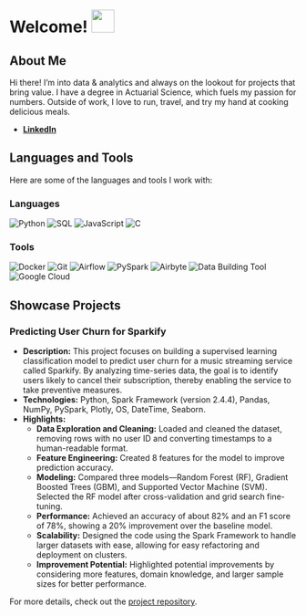 # Welcome! <img src="https://media.giphy.com/media/hvRJCLFzcasrR4ia7z/giphy.gif" width="40px">

## About Me

Hi there! I’m into data & analytics and always on the lookout for projects that bring value. I have a degree in Actuarial Science, which fuels my passion for numbers. Outside of work, I love to run, travel, and try my hand at cooking delicious meals.

-  [**LinkedIn**](https://www.linkedin.com/in/patricio-villanueva/)

## Languages and Tools

Here are some of the languages and tools I work with:

### Languages
![Python](https://img.shields.io/badge/Python-3776AB?style=for-the-badge&logo=python&logoColor=white)
![SQL](https://img.shields.io/badge/SQL-4479A1?style=for-the-badge&logo=sql&logoColor=white)
![JavaScript](https://img.shields.io/badge/JavaScript-F7DF1E?style=for-the-badge&logo=javascript&logoColor=black)
![C](https://img.shields.io/badge/C-A8B9CC?style=for-the-badge&logo=c&logoColor=white)

### Tools

![Docker](https://img.shields.io/badge/Docker-2496ED?style=for-the-badge&logo=docker&logoColor=white)
![Git](https://img.shields.io/badge/Git-F05032?style=for-the-badge&logo=git&logoColor=white)
![Airflow](https://img.shields.io/badge/Apache%20Airflow-017CEE?style=for-the-badge&logo=apache-airflow&logoColor=white)
![PySpark](https://img.shields.io/badge/Apache%20Spark-E25A1C?style=for-the-badge&logo=apache-spark&logoColor=white)
![Airbyte](https://img.shields.io/badge/Airbyte-3723BC?style=for-the-badge&logo=airbyte&logoColor=white)
![Data Building Tool](https://img.shields.io/badge/DBT-FF694B?style=for-the-badge&logo=dbt&logoColor=white)
![Google Cloud](https://img.shields.io/badge/Google%20Cloud-4285F4?style=for-the-badge&logo=google-cloud&logoColor=white)


## Showcase Projects

### Predicting User Churn for Sparkify

- **Description:** This project focuses on building a supervised learning classification model to predict user churn for a music streaming service called Sparkify. By analyzing time-series data, the goal is to identify users likely to cancel their subscription, thereby enabling the service to take preventive measures.
- **Technologies:** Python, Spark Framework (version 2.4.4), Pandas, NumPy, PySpark, Plotly, OS, DateTime, Seaborn.
- **Highlights:** 
  - **Data Exploration and Cleaning:** Loaded and cleaned the dataset, removing rows with no user ID and converting timestamps to a human-readable format.
  - **Feature Engineering:** Created 8 features for the model to improve prediction accuracy.
  - **Modeling:** Compared three models—Random Forest (RF), Gradient Boosted Trees (GBM), and Supported Vector Machine (SVM). Selected the RF model after cross-validation and grid search fine-tuning.
  - **Performance:** Achieved an accuracy of about 82% and an F1 score of 78%, showing a 20% improvement over the baseline model.
  - **Scalability:** Designed the code using the Spark Framework to handle larger datasets with ease, allowing for easy refactoring and deployment on clusters.
  - **Improvement Potential:** Highlighted potential improvements by considering more features, domain knowledge, and larger sample sizes for better performance.

For more details, check out the [project repository](https://github.com/pato0301/sparkify_capstone_udacity).

<!-- 
### Project 2 Name

- **Description:** A brief description of what the project does.
- **Technologies:** List of technologies used.
- **Highlights:** Key features or highlights of the project.

### Project 3 Name

- **Description:** A brief description of what the project does.
- **Technologies:** List of technologies used.
- **Highlights:** Key features or highlights of the project. -->